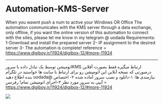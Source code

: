 # Automation-KMS-Server
When you wawnt push a num to active your Windows OR Office
The automation communicates with the KMS server through a data exchange, only offline, if you want the online version of this automation to connect with the sites, please let me know in my telegram @ uodada
Requirements:
1-Download and install the prepared server
2- IP assignment to the desired server
3- The automation is complete!
reference = https://www.digiboy.ir/11924/digibox-12/#more-11924
_______________________________________________________________________________________________________________________________________________________________________________________________________________________
اتومیشن توسط یک تبادل داده با سرورKMS ارتباط میگیره فقط بصورت آفلاین درصورتی که نسخه آنلاین این اتومیشن رو برای ارتباط با سایت ها خواستید در تلگرام بنده اطلاع دهید uodada@
نیازمندی ها:
۱-دانلود و نصب سرور آماده شده 
۲- اختصاص  آیپی به سرور مورد نظر 
۳-اجرای اتومیشن تمام! 
رفرنس = https://www.digiboy.ir/11924/digibox-12/#more-11924



<a href="https://www.coffeebede.com/8damird2"><img class="img-fluid" src="https://coffeebede.ir/DashboardTemplateV2/app-assets/images/banner/default-yellow.svg" /></a>
